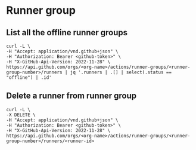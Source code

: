 # Runner group

## List all the offline runner groups

```shell
curl -L \
-H "Accept: application/vnd.github+json" \
-H "Authorization: Bearer <github-token>" \
-H "X-GitHub-Api-Version: 2022-11-28" \
https://api.github.com/orgs/<org-name>/actions/runner-groups/<runner-group-number>/runners | jq '.runners | .[] | select(.status == "offline") | .id'
```

## Delete a runner from runner group

```shell
curl -L \
-X DELETE \
-H "Accept: application/vnd.github+json" \
-H "Authorization: Bearer <github-token>" \
-H "X-GitHub-Api-Version: 2022-11-28" \
https://api.github.com/orgs/<org-name>/actions/runner-groups/<runner-group-number>/runners/<runner-id>
```
